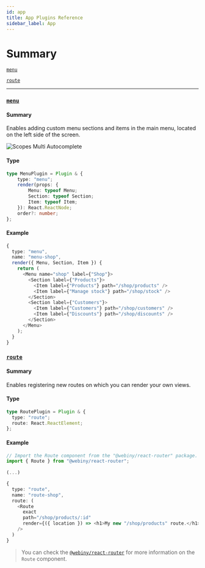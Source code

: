 ```yaml
---
id: app
title: App Plugins Reference
sidebar_label: App
---
```


# Summary

<!-- uncomment this
[`header-left`](/docs/webiny-apps/admin/development/plugins-reference/app#header-left)

[`header-middle`](/docs/webiny-apps/admin/development/plugins-reference/app#header-middle)

[`header-right`](/docs/webiny-apps/admin/development/plugins-reference/app#header-right)
-->

[`menu`](/docs/webiny-apps/admin/development/plugins-reference/app#menu)

[`route`](/docs/webiny-apps/admin/development/plugins-reference/app#route)

---

<!-- --------------------------------- header-left plugin --------------------------------- -->

<!-- uncomment this
### [`header-left`](/docs/webiny-apps/admin/development/plugins-reference/app#header-left)

#### Summary

#### Type

```ts
...
```

#### Example

```ts
...
```
-->

<!-- --------------------------------- header-middle plugin --------------------------------- -->

<!-- uncomment this
### [`header-middle`](/docs/webiny-apps/admin/development/plugins-reference/app#header-middle)

#### Summary

#### Type

```ts
...
```

#### Example

```ts
...
```
-->

<!-- --------------------------------- header-right plugin --------------------------------- -->

<!-- uncomment this
### [`header-right`](/docs/webiny-apps/admin/development/plugins-reference/app#header-right)

#### Summary

#### Type

```ts
...
```

#### Example

```ts
...
```
-->

<!-- --------------------------------- menu plugin --------------------------------- -->

### [`menu`](/docs/webiny-apps/admin/development/plugins-reference/app#menu)

#### Summary

Enables adding custom menu sections and items in the main menu, located on the left side of the screen.

![Scopes Multi Autocomplete](/img/webiny-apps/admin/development/plugins-reference/app/menu-1.png)

#### Type

```ts
type MenuPlugin = Plugin & {
    type: "menu";
    render(props: {
        Menu: typeof Menu;
        Section: typeof Section;
        Item: typeof Item;
    }): React.ReactNode;
    order?: number;
};
```

#### Example

```ts
{
  type: "menu",
  name: "menu-shop",
  render({ Menu, Section, Item }) {
    return (
      <Menu name="shop" label={"Shop"}>
        <Section label={"Products"}>
          <Item label={"Products"} path="/shop/products" />
          <Item label={"Manage stock"} path="/shop/stock" />
        </Section>
        <Section label={"Customers"}>
          <Item label={"Customers"} path="/shop/customers" />
          <Item label={"Discounts"} path="/shop/discounts" />
        </Section>
      </Menu>
    );
  }
}
```

<!-- --------------------------------- route plugin --------------------------------- -->

### [`route`](/docs/webiny-apps/admin/development/plugins-reference/app#route)

#### Summary

Enables registering new routes on which you can render your own views.

#### Type

```ts
type RoutePlugin = Plugin & {
  type: "route";
  route: React.ReactElement;
};
```

#### Example

```ts
// Import the Route component from the "@webiny/react-router" package.
import { Route } from "@webiny/react-router";
   
(...)

{
  type: "route",
  name: "route-shop",
  route: (
    <Route
      exact
      path="/shop/products/:id"
      render={({ location }) => <h1>My new "/shop/products" route.</h1>}
    />
  )
}
```

> You can check the [`@webiny/react-router`](https://github.com/webiny/webiny-js/tree/master/packages/react-router) for more information on the `Route` component.  
